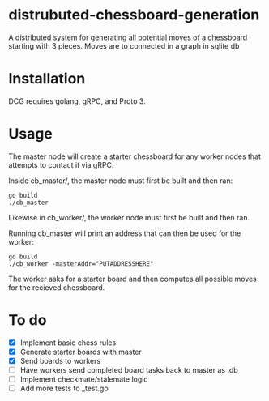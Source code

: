 
# distrubuted-chessboard-generation

A distributed system for generating all potential moves of a chessboard starting with 3 pieces.  Moves are to connected in a graph in sqlite db

# Installation

DCG requires golang, gRPC, and Proto 3.

# Usage

The master node will create a starter chessboard for any worker nodes that attempts to contact it via gRPC.

Inside cb_master/, the master node must first be built and then ran:

    go build
    ./cb_master

Likewise in cb_worker/, the worker node must first be built and then ran.

Running cb_master will print an address that can then be used for the worker:

    go build
    ./cb_worker -masterAddr="PUTADDRESSHERE"

The worker asks for a starter board and then computes all possible moves for the recieved chessboard.

# To do
- [X] Implement basic chess rules
- [X] Generate starter boards with master
- [X] Send boards to workers
- [ ] Have workers send completed board tasks back to master as .db
- [ ] Implement checkmate/stalemate logic
- [ ] Add more tests to _test.go
